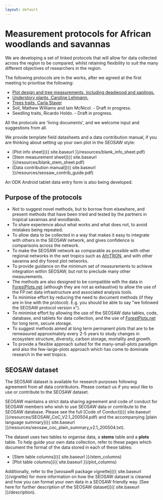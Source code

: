 ```yaml
---
layout: default
---
```


# Measurement protocols for African woodlands and savannas

We are developing a set of linked protocols that will allow for data collected across the region to be compared, whilst retaining flexibility to suit the many different objectives of researchers in the region.

The following protocols are in the works, after we agreed at the first meeting to prioritise the following:

* [Plot design and tree measurements, including deadwood and saplings.][1] 
* [Understory plants, Caroline Lehmann.][2]
* [Trees traits, Carla Staver][3]
* Soil, Mathew Williams and Iain McNicol. - Draft in progress.
* Seedling traits, Ricardo Holdo. - Draft in progress.

All the protocols are 'living documents', and we welcome input and suggestions from all.

We provide template field datasheets and a data contribution manual, if you are thinking about setting up your own plot in the SEOSAW style:

* [Plot info sheet]({{ site.baseurl }}/resources/blank_info_sheet.pdf)
* [Stem measurement sheet]({{ site.baseurl }}/resources/blank_stem_sheet.pdf)
* [Data contribution manual]({{ site.baseurl }}/resources/seosaw_contrib_guide.pdf)

An ODK Android tablet data entry form is also being developed.

[1]: ./resources/SEOSAW_FieldManual_v3_2018.pdf
[2]: ./resources/Grass_sampling_PSPs_May_2018.pdf
[3]: https://docs.google.com/document/d/1IJkM_PNHHl3qVFlZqxKvaq2JNt0RB8bZlstCSpc4Rgc/edit?usp=sharing
[4]: https://docs.google.com/document/d/1Qey7TWfjBZL1dhtD_sioguj_2wIcJvVlGgqsFaWdZmE/edit?usp=sharing

## Purpose of the protocols

* Not to suggest novel methods, but to borrow from elsewhere, and present methods that have been tried and tested by the partners in tropical savannas and woodlands.
* To share experience about what works and what does not, to avoid mistakes being repeated.
* To allow data to be collected in a way that makes it easy to integrate with others in the SEOSAW network, and gives confidence is comparisons across the network.
* To make the SEOSAW network as comparable as possible with other regional networks in the wet tropics such as [AfriTRON](http://www.afritron.org), and with other savanna and dry forest plot networks.
* To provide guidance on the minimum set of measurements to achieve integration within SEOSAW, but not to preclude many other measurements. 
* The methods are also designed to be compatible with the data in [ForestPlots.net](https://www.forestplots.net) (although they are not as exhaustive) to allow the use of the FP.net data infrastructure and associated analysis tools.
* To minimise effort by reducing the need to document methods (if they are in line with the protocol). E.g. you should be able to say "we followed the SEOSAW protocol version x").
* To minimise effort by allowing the use of the SEOSAW data tables, code, database, and tablets for data collection, and the use of [ForestPlots.net](https://www.forestplots.net) for long term, secure storage.
* To suggest methods aimed at long term permanent plots that are to be remeasured approximately every 2-5 years to study changes in ecosystem structure, diversity, carbon storage, mortality and growth. 
* To provide a flexible approach suited for the many-small-plots paradigm and also the few-large-plots approach which has come to dominate research in the wet tropics.

## SEOSAW dataset 

The SEOSAW dataset is available for research purposes following agreement from all data contributors. Please contact us if you woul like to use or contribute to the SEOSAW dataset. 

SEOSAW maintains a strict data sharing agreement and code of conduct for SEOSAW members who wish to use SEOSAW data or contribute to the SEOSAW database. Please see the full [Code of Conduct]({{ site.baseurl }}/resources/SEOSAW_CoC_V2.1_200504.pdf) and the accompanying [plain language summary]({{ site.baseurl }}/resources/seosaw_coc_plain_summary_v2.1_200504.txt). 

The dataset uses two tables to organise data, a __stems__ table and a __plots__ table. To help guide your own data collection, refer to these pages which document the format of the data stored in each of these tables:

* [Stem table columns]({{ site.baseurl }}/stem_columns)
* [Plot table columns]({{ site.baseurl }}/plot_columns)

Additionally, refer to the [seosawR package vignette]({{ site.baseurl }}/vignette) for more information on how the SEOSAW dataset is cleaned and how you can format your own data in a SEOSAW friendly way. [See here for further description of the SEOSAW dataset]({{ site.baseurl }}/description).
